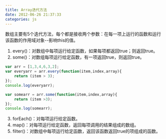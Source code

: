```yaml
---
title: Array迭代方法
date: 2012-06-26 21:37:33
categories: js
---
```

数组主要有5个迭代方法，每个都是接收两个参数：在每一项上运行的函数和运行该函数的作用域对象--影响this的值。
<!-- more -->
1. every()：对数组中每项运行给定函数，如果每项都返回true；则返回true。
2. some()：对数组每项运行给定函数，有一项返回true，则返回true。
```javascript
var arr = [1,3,4,6,3,2];
var everyarr = arr.every(function(item,index,array){
	return (item > 3);
});
console.log(everyarr);

var somearr = arr.some(function(item,index,array){
	return (item >3);
});
console.log(somearr);
```
3. forEach()：对每项运行给定函数。
4. map()：对每项运行给定函数，返回每项调用的结果组成的数组。
5. filter()：对数组中每项运行给定函数，返回该函数返回true的项组成的函数。

